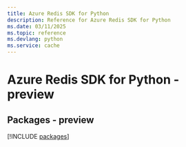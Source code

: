 ```yaml
---
title: Azure Redis SDK for Python
description: Reference for Azure Redis SDK for Python
ms.date: 03/11/2025
ms.topic: reference
ms.devlang: python
ms.service: cache
---
```

# Azure Redis SDK for Python - preview
## Packages - preview
[!INCLUDE [packages](redis-index.md)]